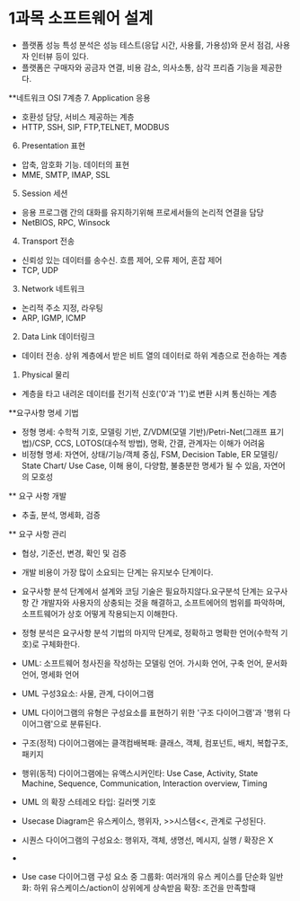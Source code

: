 # 1과목 소프트웨어 설계
- 플랫폼 성능 특성 분석은 성능 테스트(응답 시간, 사용률, 가용성)와 문서 점검, 사용자 인터뷰 등이 있다.
- 플랫폼은 구매자와 공금자 연결, 비용 감소, 의사소통, 삼각 프리즘 기능을 제공한다.

**네트워크 OSI 7계층
7. Application 응용
- 호환성 담당, 서비스 제공하는 계층
- HTTP, SSH, SIP, FTP,TELNET, MODBUS
6. Presentation 표현
- 압축, 암호화 기능. 데이터의 표현
- MME, SMTP, IMAP, SSL
5. Session 세션
- 응용 프로그램 간의 대화를 유지하기위해 프로세서들의 논리적 연결을 담당
- NetBIOS, RPC, Winsock
4. Transport 전송
- 신뢰성 있는 데이터를 송수신. 흐름 제어, 오류 제어, 혼잡 제어
- TCP, UDP
3. Network 네트워크
- 논리적 주소 지정, 라우팅
- ARP, IGMP, ICMP
2. Data Link 데이터링크
- 데이터 전송. 상위 계층에서 받은 비트 열의 데이터로 하위 계층으로 전송하는 계층
1. Physical 물리
- 계층을 타고 내려온 데이터를 전기적 신호('0'과 '1')로 변환 시켜 통신하는 계층

**요구사항 명세 기법
- 정형 명세: 수학적 기호, 모델링 기반, Z/VDM(모델 기반)/Petri-Net(그래프 표기법)/CSP, CCS, LOTOS(대수적 방법), 명확, 간결, 관계자는 이해가 어려움
- 비정형 명세: 자연어, 상태/기능/객체 중심, FSM, Decision Table, ER 모델링/ State Chart/ Use Case, 이해 용이, 다양함, 불충분한 명세가 될 수 있음, 자연어의 모호성

** 요구 사항 개발
- 추출, 분석, 명세화, 검증

** 요구 사항 관리
- 협상, 기준선, 변경, 확인 및 검증 

- 개발 비용이 가장 많이 소요되는 단계는 유지보수 단계이다.
- 요구사항 분석 단계에서 설계와 코딩 기술은 필요하지않다.요구분석 단계는 요구사항 간 개발자와 사용자의 상충되는 것을 해결하고, 소프트에어의 범위를 파악하며, 소프트웨어가 상호 어떻게 작용되는지 이해한다.
- 정형 분석은 요구사항 분석 기법의 마지막 단계로, 정확하고 명확한 언어(수학적 기호)로 구체화한다.

- UML: 소프트웨어 청사진을 작성하는 모델링 언어. 가시화 언어, 구축 언어, 문서화 언어, 명세화 언어
- UML 구성3요소: 사물, 관계, 다이어그램 
- UML 다이어그램의 유형은 구성요소를 표현하기 위한 '구조 다이어그램'과 '행위 다이어그램'으로 분류된다.
- 구조(정적) 다이어그램에는 클객컴배복패: 클래스, 객체, 컴포넌트, 배치, 복합구조, 패키지 
- 행위(동적) 다이어그램에는 유액스시커인타: Use Case, Activity, State Machine, Sequence, Communication, Interaction overview, Timing
- UML 의 확장 스테레오 타입: 길러멧 기호 
- Usecase Diagram은 유스케이스, 행위자, >>시스템<<, 관계로 구성된다.
- 시퀀스 다이어그램의 구성요소: 행위자, 객체, 생명선, 메시지, 실행 / 확장은 X 
- 
- Use case 다이어그램 구성 요소 중
그룹화: 여러개의 유스 케이스를 단순화
일반화: 하위 유스케이스/action이 상위에게 상속받음
확장: 조건을 만족할때
